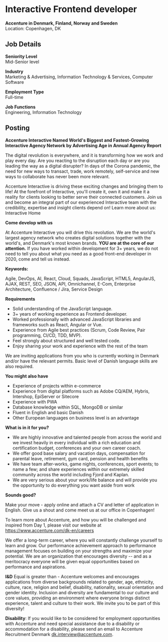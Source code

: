 # Interactive Frontend developer
**Accenture in Denmark, Finland, Norway and Sweden**\
Location: Copenhagen, DK


## Job Details
**Seniority Level**\
Mid-Senior level

**Industry**\
Marketing & Advertising,
Information Technology & Services,
Computer Software

**Employment Type**\
Full-time

**Job Functions**\
Engineering,
Information Technology


## Posting
**Accenture Interactive Named World's Biggest and Fastest-Growing Interactive Agency Network by Advertising Age in Annual Agency Report**

The digital revolution is everywhere, and it is transforming how we work and play every day. Are you reacting to the disruption each day or are you leading the way as a digital disrupter? In days of the Corona pandemic, the need for new ways to transact, trade, work remotely, self-service and new ways to collaborate has never been more relevant.

Accenture Interactive is driving these exciting changes and bringing them to life! At the forefront of Interactive, you'll create it, own it and make it a reality for clients looking to better serve their connected customers. Join us and become an integral part of our experienced Interactive team with the credibility, expertise and insight clients depend on! Learn more about us: Interactive Home

**Come develop with us**

At Accenture Interactive you will drive this revolution. We are the world's largest agency network who creates digital solutions together with the world's, and Denmark's most known brands. **YOU are at the core of our attention.** If you have worked within development for 3+ years, we do not need to tell you about what you need as a good front-end developer in 2020, come and tell us instead.

**Keywords:**

Agile, DevOps, AI, React, Cloud, Squads, JavaScript, HTML5, AngularJS, AJAX, REST, SEO, JSON, API, Omnichannel, E-Com, Enterprise Architecture, Confluence / Jira, Service Design

**Requirements**
-   Solid understanding of the JavaScript language.
-   3+ years of working experience as Frontend developer.
-   Worked professionally with advanced JavaScript libraries and frameworks such as React, Angular or Vue.
-   Experience from Agile best practices (Scrum, Code Review, Pair programming, CI/CD, TDD, MVP).
-   Feel strongly about structured and well tested code.
-   Enjoy sharing your work and experience with the rest of the team

We are inviting applications from you who is currently working in Denmark and/or have the relevant permits. Basic level of Danish language skills are also required.

**You might also have**
-   Experience of projects within e-commerce
-   Experience from digital platforms such as Adobe CQ/AEM, Hybris, Intershop, EpiServer or Sitecore
-   Experience with PWA
-   Database knowledge within SQL, MongoDB or similar 
-   Fluent in English and basic Danish
-   Other European languages on business level is an advantage

**What is in it for you?**
-   We are highly innovative and talented people from across the world and we invest heavily in every individual with a rich education and certification budget, conferences and your own career coach.
-   We offer good base salary and vacation days, compensation for parental leave, retirement, gym card, pension and health benefits
-   We have team after-works, game nights, conferences, sport events; to name a few; and share experiences within our extremely skilled community across the world including Fjord and Kaplan.
-   We are very serious about your work/life balance and will provide you the opportunity to do everything you want aside from work

**Sounds good?**

Make your move - apply online and attach a CV and letter of application in English. Give us a shout and come meet us at our office in Copenhagen!

To learn more about Accenture, and how you will be challenged and inspired from Day 1, please visit our website at https://www.accenture.com/dk-en/careers

We offer a long-term career, where you will constantly challenge yourself to learn and grow. Our performance achievement approach to performance management focuses on building on your strengths and maximize your potential. We are an organization that encourages diversity -- and as a meritocracy everyone will be given equal opportunities based on performance and aspirations.

**I&D** Equal is greater than - Accenture welcomes and encourages applications from diverse backgrounds related to gender, age, ethnicity, culture, race, religion and belief, disability, nationality, sexual orientation and gender identity. Inclusion and diversity are fundamental to our culture and core values, providing an environment where everyone brings distinct experience, talent and culture to their work. We invite you to be part of this diversity!

**Disability**: If you would like to be considered for employment opportunities with Accenture and need special assistance due to a disability or accommodation for a disability, please send an email to Accenture Recruitment Denmark <dk.interview@accenture.com>.